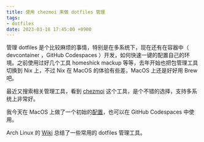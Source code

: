 ```yaml
---
title: 使用 chezmoi 来做 dotfiles 管理
tags: 
- dotfiles
date: 2023-03-18 17:45:00 +0900
---
```


管理 dotfiles 是个比较麻烦的事情，特别是在多系统下，现在还有在容器中（ devcontainer ，GitHub Codespaces ）开发，如何快速一键的配置自己的环境。之前使用过好几个工具 homeshick mackup 等等，去年开始也把包管理工具切换到 Nix 上，不过 Nix 在 MacOS 的体验有些差，MacOS 上还是好好用 Brew 吧。

最近又搜索相关管理工具，看到 [chezmoi](https://www.chezmoi.io/) 这个工具，是个不错的选择，支持多系统上非常好。

我今天在 MacOS 上做了一个初始的[配置](https://github.com/jikyou/dotfiles)，也可以在 GitHub Codespaces 中使用。

Arch Linux 的 [Wiki](https://wiki.archlinux.org/title/Dotfiles#Tools) 总结了一些常用的 dotfiles 管理工具。

